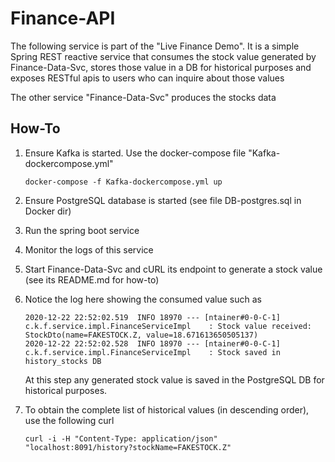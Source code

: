 # Finance-API

The following service is part of the "Live Finance Demo".
It is a simple Spring REST reactive service that consumes the stock value generated by Finance-Data-Svc, stores those value in a DB for historical purposes and exposes RESTful apis to users who can inquire about those values

The other service "Finance-Data-Svc" produces the stocks data

## How-To

1. Ensure Kafka is started. Use the docker-compose file "Kafka-dockercompose.yml"
    ````
   docker-compose -f Kafka-dockercompose.yml up
   ````
   
2. Ensure PostgreSQL database is started (see file DB-postgres.sql in Docker dir)
3. Run the spring boot service
4. Monitor the logs of this service
5. Start Finance-Data-Svc and cURL its endpoint to generate a stock value (see its README.md for how-to)
6. Notice the log here showing the consumed value such as
   ````
   2020-12-22 22:52:02.519  INFO 18970 --- [ntainer#0-0-C-1] c.k.f.service.impl.FinanceServiceImpl    : Stock value received: StockDto(name=FAKESTOCK.Z, value=18.671613650505137)
   2020-12-22 22:52:02.528  INFO 18970 --- [ntainer#0-0-C-1] c.k.f.service.impl.FinanceServiceImpl    : Stock saved in history_stocks DB
   ````
   
   At this step any generated stock value is saved in the PostgreSQL DB for historical purposes. 
7. To obtain the complete list of historical values (in descending order), use the following curl
   ````
   curl -i -H "Content-Type: application/json" "localhost:8091/history?stockName=FAKESTOCK.Z"
   ````